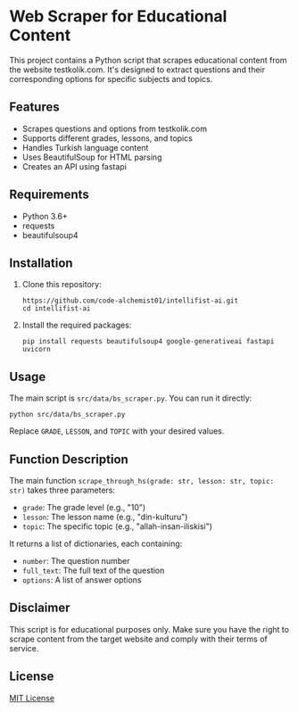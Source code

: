 # Web Scraper for Educational Content

This project contains a Python script that scrapes educational content from the website testkolik.com. It's designed to extract questions and their corresponding options for specific subjects and topics.

## Features

- Scrapes questions and options from testkolik.com
- Supports different grades, lessons, and topics
- Handles Turkish language content
- Uses BeautifulSoup for HTML parsing
- Creates an API using fastapi

## Requirements

- Python 3.6+
- requests
- beautifulsoup4

## Installation

1. Clone this repository:
   ```
   https://github.com/code-alchemist01/intellifist-ai.git
   cd intellifist-ai
   ```

2. Install the required packages:
   ```
   pip install requests beautifulsoup4 google-generativeai fastapi uvicorn
   ```

  

## Usage

The main script is `src/data/bs_scraper.py`. You can run it directly:
```
python src/data/bs_scraper.py
```

Replace `GRADE`, `LESSON`, and `TOPIC` with your desired values.

## Function Description

The main function `scrape_through_hs(grade: str, lesson: str, topic: str)` takes three parameters:

- `grade`: The grade level (e.g., "10")
- `lesson`: The lesson name (e.g., "din-kulturu")
- `topic`: The specific topic (e.g., "allah-insan-iliskisi")

It returns a list of dictionaries, each containing:
- `number`: The question number
- `full_text`: The full text of the question
- `options`: A list of answer options

## Disclaimer

This script is for educational purposes only. Make sure you have the right to scrape content from the target website and comply with their terms of service.

## License

[MIT License](https://opensource.org/licenses/MIT)
